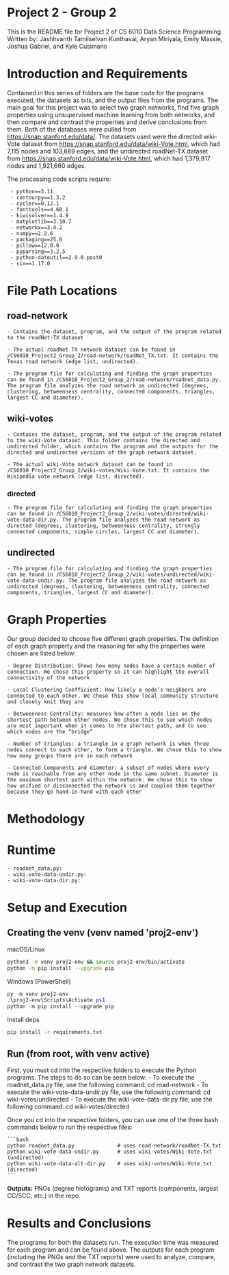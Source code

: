 # Project 2 - Group 2
This is the README file for Project 2 of CS 6010 Data Science Programming
Written by: Jashhvanth Tamilselvan Kunthavai, Aryan Miriyala, Emily Massie, Joshua Gabriel, and Kyle Cusimano

# Introduction and Requirements

Contained in this series of folders are the base code for the programs executed, the datasets as txts, and the output files from the programs. The main goal for this project was to select two graph networks, find five graph properties using unsupervised machine learning from both networks, and then compare and contrast the properties and derive conclusions from them. Both of the databases were pulled from https://snap.stanford.edu/data/. The datasets used were the directed wiki-Vote dataset from https://snap.stanford.edu/data/wiki-Vote.html, which had 7,115 nodes and 103,689 edges, and the undirected roadNet-TX dataset from https://snap.stanford.edu/data/wiki-Vote.html, which had 1,379,917 nodes and 1,921,660 edges.

The processing code scripts require:

     - python==3.11
     - contourpy==1.3.2
     - cycler==0.12.1
     - fonttools==4.60.1
     - kiwisolver==1.4.9
     - matplotlib==3.10.7
     - networkx==3.4.2
     - numpy==2.2.6
     - packaging==25.0
     - pillow==12.0.0
     - pyparsing==3.2.5
     - python-dateutil==2.9.0.post0
     - six==1.17.0

# File Path Locations

## road-network
    - Contains the dataset, program, and the output of the program related to the roadNet-TX dataset

    - The actual roadNet-TX network dataset can be found in /CS6010_Project2_Group_2/road-network/roadNet_TX.txt. It contains the Texas road network (edge list, undirected).

    - The program file for calculating and finding the graph properties can be found in /CS6010_Project2_Group_2/road-network/roadnet_data.py. The program file analyzes the road network as undirected (degrees, clustering, betweenness centrality, connected components, triangles, largest CC and diameter).

## wiki-votes
    - Contains the dataset, program, and the output of the program related to the wiki-Vote dataset. This folder contains the directed and undirected folder, which contains the program and the outputs for the directed and undirected versions of the graph network dataset.

    - The actual wiki-Vote network dataset can be found in /CS6010_Project2_Group_2/wiki-votes/Wiki-Vote.txt. It contains the Wikipedia vote network (edge list, directed).

### directed
    - The program file for calculating and finding the graph properties can be found in /CS6010_Project2_Group_2/wiki-votes/directed/wiki-vote-data-dir.py. The program file analyzes the road network as directed (degrees, clustering, betweenness centrality, strongly connected components, simple circles, largest CC and diameter).

## undirected
    - The program file for calculating and finding the graph properties can be found in /CS6010_Project2_Group_2/wiki-votes/undirected/wiki-vote-data-undir.py. The program file analyzes the road network as undirected (degrees, clustering, betweenness centrality, connected components, triangles, largest CC and diameter).


# Graph Properties

Our group decided to choose five different graph properties. The definition of each graph property and the reasoning for why the properties were chosen are listed below:

    - Degree Distribution: Shows how many nodes have a certain number of connection. We chose this property so it can highlight the overall connectivity of the network 

    - Local Clustering Coefficient: How likely a node’s neighbors are connected to each other. We chose this show local community structure and closely knit they are 

    - Betweenness Centrality: measures how often a node lies on the shortest path between other nodes. We chose this to see which nodes are most important when it comes to hte shortest path, and to see which nodes are the “bridge” 

    - Number of triangles: a triangle in a graph network is when three nodes connect to each other, to form a triangle. We chose this to show how many groups there are in each network 

    - Connected Components and diameter: a subset of nodes where every node is reachable from any other node in the same subnet. Diameter is the maximum shortest path within the network. We chose this to show how unified or disconnected the network is and coupled them together because they go hand-in-hand with each other 

# Methodology


# Runtime

    - roadnet_data.py: 
    - wiki-vote-data-undir.py: 
    - wiki-vote-data-dir.py: 


# Setup and Execution

## Creating the venv (venv named 'proj2-env')

macOS/Linux

```bash
python3 -m venv proj2-env && source proj2-env/bin/activate
python -m pip install --upgrade pip
```

Windows (PowerShell)

```powershell
py -m venv proj2-env
.\proj2-env\Scripts\Activate.ps1
python -m pip install --upgrade pip
```

Install deps

```bash
pip install -r requirements.txt
```

## Run (from root, with venv active)

First, you must cd into the respective folders to execute the Python programs. The steps to do so can be seen below:
    - To execute the roadnet_data.py file, use the following command: cd road-network
    - To execute the wiki-vote-data-undir.py file, use the following command: cd wiki-votes/undirected
    - To execute the wiki-vote-data-dir.py file, use the following command: cd wiki-votes/directed

Once you cd into the respective folders, you can use one of the three bash commands below to run the respective files:

    ```bash
    python roadnet_data.py              # uses road-network/roadNet-TX.txt
    python wiki-vote-data-undir.py      # uses wiki-votes/Wiki-Vote.txt (undirected)
    python wiki-vote-data-alt-dir.py    # uses wiki-votes/Wiki-Vote.txt (directed)
    ```

**Outputs:** PNGs (degree histograms) and TXT reports (components, largest CC/SCC, etc.) in the repo.


# Results and Conclusions

The programs for both the datasets run. The execution time was measured for each program and can be found above. The outputs for each program (including the PNGs and the TXT reports) were used to analyze, compare, and contrast the two graph network datasets. 